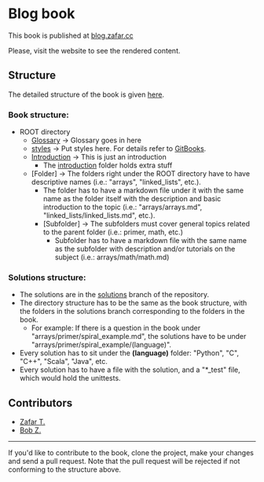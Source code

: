 # Blog book

This book is published at [blog.zafar.cc](http://blog.zafar.cc)

Please, visit the website to see the rendered content.

## Structure
The detailed structure of the book is given [here](SUMMARY.md).

### Book structure:
- ROOT directory
    - [Glossary](//GLOSSARY.md) → Glossary goes in here
    - [styles](//styles) → Put styles here. For details refer to [GitBooks](https://help.gitbook.com/styling/book.html).
    - [Introduction](//INTRO.md) → This is just an introduction
        - The [introduction](//introduction) folder holds extra stuff
    - [Folder] → The folders right under the ROOT directory have to have descriptive names (i.e.: "arrays", "linked_lists", etc.). 
        - The folder has to have a markdown file under it with the same name as the folder itself with the description and basic introduction to the topic (i.e.: "arrays/arrays.md", "linked_lists/linked_lists.md", etc.).
        - [Subfolder] → The subfolders must cover general topics related to the parent folder (i.e.: primer, math, etc.)
            - Subfolder has to have a markdown file with the same name as the subfolder with description and/or tutorials on the subject (i.e.: arrays/math/math.md)

### Solutions structure:
- The solutions are in the [solutions](https://github.com/zafartahirov/blog/tree/solutions) branch of the repository. 
- The directory structure has to be the same as the book structure, with the folders in the solutions branch corresponding to the folders in the book. 
    - For example: If there is a question in the book under "arrays/primer/spiral_example.md", the solutions have to be under "arrays/primer/spiral_example/(language)".
- Every solution has to sit under the **(language)** folder: "Python", "C", "C++", "Scala", "Java", etc.
- Every solution has to have a file with the solution, and a "*_test" file, which would hold the unittests.


## Contributors
* [Zafar T.](https://github.com/zafartahirov/)
* [Bob Z.](https://github.com/byzhou)

---

If you'd like to contribute to the book, clone the project, make your changes and send a pull request. Note that the pull request will be rejected if not conforming to the structure above.
